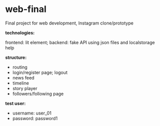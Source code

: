 # web-final
Final project for web development, Instagram clone/prototype

**technologies:**

frontend: lit element;
backend: fake API using json files and localstorage help

**structure:**
- routing
- login/register page; logout
- news feed
- timeline
- story player
- followers/following page



**test user:**
- username: user_01
- password: password1
